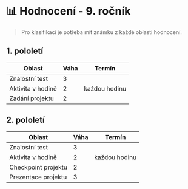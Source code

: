 # 📊 Hodnocení - 9. ročník

> Pro klasifikaci je potřeba mít známku z každé oblasti hodnocení.

## 1. pololetí

| Oblast            | Váha | Termín        |
| ----------------- | ---- | ------------- |
| Znalostní test    | 3    |               |
| Aktivita v hodině | 2    | každou hodinu |
| Zadání projektu   | 2    |               |


## 2. pololetí

| Oblast              | Váha | Termín        |
| ------------------- | ---- | ------------- |
| Znalostní test      | 3    |               |
| Aktivita v hodině   | 2    | každou hodinu |
| Checkpoint projektu | 2    |               |
| Prezentace projektu | 3    |               |
